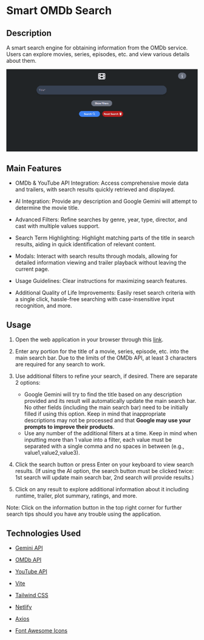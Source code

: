 # Smart OMDb Search

## Description

A smart search engine for obtaining information from the OMDb service. Users can explore movies, series, episodes, etc. and view various details about them.

![](https://raw.githubusercontent.com/dgee02/portfolio-content/main/projects/Smart-OMDb-Search.gif)

## Main Features

- OMDb & YouTube API Integration: Access comprehensive movie data and trailers, with search results quickly retrieved and displayed.

- AI Integration: Provide any description and Google Gemini will attempt to determine the movie title.

- Advanced Filters: Refine searches by genre, year, type, director, and cast with multiple values support.

- Search Term Highlighting: Highlight matching parts of the title in search results, aiding in quick identification of relevant content.

- Modals: Interact with search results through modals, allowing for detailed information viewing and trailer playback without leaving the current page.

- Usage Guidelines: Clear instructions for maximizing search features.

- Additional Quality of Life Improvements: Easily reset search criteria with a single click, hassle-free searching with case-insensitive input recognition, and more.

## Usage

1. Open the web application in your browser through this [link](https://smart-omdb-search.netlify.app/).

2. Enter any portion for the title of a movie, series, episode, etc. into the main search bar. Due to the limits of the OMDb API, at least 3 characters are required for any search to work. 

3. Use additional filters to refine your search, if desired. There are separate 2 options: 
    - Google Gemini will try to find the title based on any description provided and its result will automatically update the main search bar. No other fields (including the main search bar) need to be initially filled if using this option. Keep in mind that inappropriate descriptions may not be processed and that **Google may use your prompts to improve their products**.
    - Use any number of the additional filters at a time. Keep in mind when inputting more than 1 value into a filter, each value must be separated with a single comma and no spaces in between (e.g., value1,value2,value3). 

4. Click the search button or press Enter on your keyboard to view search results. (If using the AI option, the search button must be clicked twice: 1st search will update main search bar, 2nd search will provide results.)

5. Click on any result to explore additional information about it including runtime, trailer, plot summary, ratings, and more.

Note: Click on the information button in the top right corner for further search tips should you have any trouble using the application.

## Technologies Used

- [Gemini API](https://ai.google.dev/)

- [OMDb API](https://www.omdbapi.com/)

- [YouTube API](https://developers.google.com/youtube/v3)

- [Vite](https://vitejs.dev/)

- [Tailwind CSS](https://tailwindcss.com/)

- [Netlify](https://www.netlify.com/)

- [Axios](https://axios-http.com/)

- [Font Awesome Icons](https://fontawesome.com/v6/icons?o=r&m=free&s=solid)
